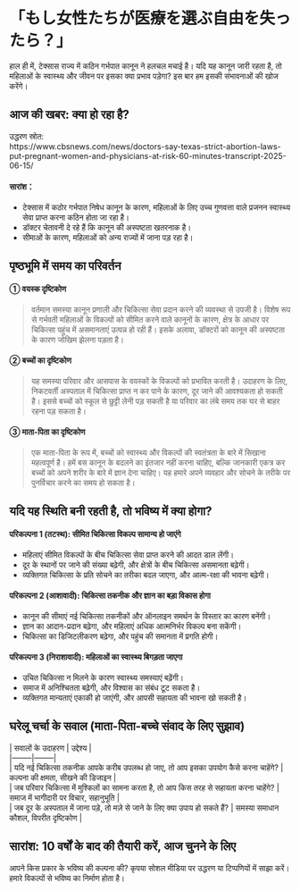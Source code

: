 # 「もし女性たちが医療を選ぶ自由を失ったら？」

<p>हाल ही में, टेक्सास राज्य में कठिन गर्भपात कानून ने हलचल मचाई है। यदि यह कानून जारी रहता है, तो महिलाओं के स्वास्थ्य और जीवन पर इसका क्या प्रभाव पड़ेगा? इस बार हम इसकी संभावनाओं की खोज करेंगे।</p>
<h2>आज की खबर: क्या हो रहा है?</h2>
<p>उद्धरण स्रोत:<br />
https://www.cbsnews.com/news/doctors-say-texas-strict-abortion-laws-put-pregnant-women-and-physicians-at-risk-60-minutes-transcript-2025-06-15/</p>
<h4>सारांश：</h4>
<ul>
<li>टेक्सास में कठोर गर्भपात निषेध कानून के कारण, महिलाओं के लिए उच्च गुणवत्ता वाले प्रजनन स्वास्थ्य सेवा प्राप्त करना कठिन होता जा रहा है।</li>
<li>डॉक्टर चेतावनी दे रहे हैं कि कानून की अस्पष्टता खतरनाक है।</li>
<li>सीमाओं के कारण, महिलाओं को अन्य राज्यों में जाना पड़ रहा है।</li>
</ul>
<h2>पृष्ठभूमि में समय का परिवर्तन</h2>
<h4>① वयस्क दृष्टिकोण</h4>
<blockquote>
<p>वर्तमान समस्या कानून प्रणाली और चिकित्सा सेवा प्रदान करने की व्यवस्था से उपजी है। विशेष रूप से गर्भवती महिलाओं के विकल्पों को सीमित करने वाले कानूनों के कारण, क्षेत्र के आधार पर चिकित्सा पहुंच में असमानताएं उत्पन्न हो रही हैं। इसके अलावा, डॉक्टरों को कानून की अस्पष्टता के कारण जोखिम झेलना पड़ता है।</p>
</blockquote>
<h4>② बच्चों का दृष्टिकोण</h4>
<blockquote>
<p>यह समस्या परिवार और आसपास के वयस्कों के विकल्पों को प्रभावित करती है। उदाहरण के लिए, निकटवर्ती अस्पताल में चिकित्सा प्राप्त न कर पाने के कारण, दूर जाने की आवश्यकता हो सकती है। इससे बच्चों को स्कूल से छुट्टी लेनी पड़ सकती है या परिवार का लंबे समय तक घर से बाहर रहना पड़ सकता है।</p>
</blockquote>
<h4>③ माता-पिता का दृष्टिकोण</h4>
<blockquote>
<p>एक माता-पिता के रूप में, बच्चों को स्वास्थ्य और विकल्पों की स्वतंत्रता के बारे में सिखाना महत्वपूर्ण है। हमें बस कानून के बदलने का इंतजार नहीं करना चाहिए, बल्कि जानकारी एकत्र कर बच्चों को अपने शरीर के बारे में ज्ञान देना चाहिए। यह हमारे अपने व्यवहार और सोचने के तरीके पर पुनर्विचार करने का समय हो सकता है।</p>
</blockquote>
<h2>यदि यह स्थिति बनी रहती है, तो भविष्य में क्या होगा?</h2>
<h4>परिकल्पना 1 (तटस्थ): सीमित चिकित्सा विकल्प सामान्य हो जाएंगे</h4>
<ul>
<li>महिलाएं सीमित विकल्पों के बीच चिकित्सा सेवा प्राप्त करने की आदत डाल लेंगी।</li>
<li>दूर के स्थानों पर जाने की संख्या बढ़ेगी, और क्षेत्रों के बीच चिकित्सा असमानता बढ़ेगी।</li>
<li>व्यक्तिगत चिकित्सा के प्रति सोचने का तरीका बदल जाएगा, और आत्म-रक्षा की भावना बढ़ेगी।</li>
</ul>
<h4>परिकल्पना 2 (आशावादी): चिकित्सा तकनीक और ज्ञान का बड़ा विकास होगा</h4>
<ul>
<li>कानून की सीमाएं नई चिकित्सा तकनीकों और ऑनलाइन समर्थन के विस्तार का कारण बनेंगी।</li>
<li>ज्ञान का आदान-प्रदान बढ़ेगा, और महिलाएं अधिक आत्मनिर्भर विकल्प बना सकेंगी।</li>
<li>चिकित्सा का डिजिटलीकरण बढ़ेगा, और पहुंच की समानता में प्रगति होगी।</li>
</ul>
<h4>परिकल्पना 3 (निराशावादी): महिलाओं का स्वास्थ्य बिगड़ता जाएगा</h4>
<ul>
<li>उचित चिकित्सा न मिलने के कारण स्वास्थ्य समस्याएं बढ़ेंगी।</li>
<li>समाज में अनिश्चितता बढ़ेगी, और विश्वास का संबंध टूट सकता है।</li>
<li>व्यक्तिगत मान्यताएं एकाकी हो जाएंगी, और आपसी सहायता की भावना खो सकती है।</li>
</ul>
<h2>घरेलू चर्चा के सवाल (माता-पिता-बच्चे संवाद के लिए सुझाव)</h2>
<p>| सवालों के उदाहरण | उद्देश्य |<br />
|&#8212;&#8212;&#8211;|&#8212;&#8212;&#8211;|<br />
| यदि नई चिकित्सा तकनीक आपके करीब उपलब्ध हो जाए, तो आप इसका उपयोग कैसे करना चाहेंगे? | कल्पना की क्षमता, सीखने की डिजाइन |<br />
| जब परिवार चिकित्सा में मुश्किलों का सामना करता है, तो आप किस तरह से सहायता करना चाहेंगे? | समाज में भागीदारी पर विचार, सहानुभूति |<br />
| जब दूर के अस्पताल में जाना पड़े, तो मज़े से जाने के लिए क्या उपाय हो सकते हैं? | समस्या समाधान कौशल, विपरीत दृष्टिकोण |</p>
<h2>सारांश: 10 वर्षों के बाद की तैयारी करें, आज चुनने के लिए</h2>
<p>आपने किस प्रकार के भविष्य की कल्पना की? कृपया सोशल मीडिया पर उद्धरण या टिप्पणियों में साझा करें। हमारे विकल्पों से भविष्य का निर्माण होता है।</p>


